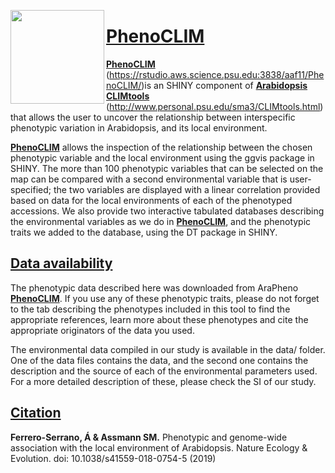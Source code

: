 [<img align="left" width="150" height="150" src="https://github.com/CLIMtools/PhenoCLIM/blob/master/www/picture2.png">](https://rstudio.aws.science.psu.edu:3838/aaf11/PhenoCLIM/ "PhenoCLIM")

# [PhenoCLIM](https://rstudio.aws.science.psu.edu:3838/aaf11/PhenoCLIM/ "PhenoCLIM")
[**PhenoCLIM**](https://rstudio.aws.science.psu.edu:3838/aaf11/PhenoCLIM/) (https://rstudio.aws.science.psu.edu:3838/aaf11/PhenoCLIM/)is an SHINY component of [**Arabidopsis CLIMtools**](http://www.personal.psu.edu/sma3/CLIMtools.html) (http://www.personal.psu.edu/sma3/CLIMtools.html) that allows the user to uncover the relationship between interspecific phenotypic variation in Arabidopsis, and its local environment.


[**PhenoCLIM**](https://rstudio.aws.science.psu.edu:3838/aaf11/PhenoCLIM/) allows the inspection of the relationship between the chosen phenotypic variable and the local environment using the ggvis package in SHINY. The more than 100 phenotypic variables that can be selected on the map can be compared with a second environmental variable that is user-specified; the two variables are displayed with a linear correlation provided based on data for the local environments of each of the phenotyped accessions. We also provide two interactive tabulated databases describing the environmental variables as we do in [**PhenoCLIM**](https://rstudio.aws.science.psu.edu:3838/aaf11/PhenoCLIM/), and the phenotypic traits we added to the database, using the DT package in SHINY.

## [Data availability](https://github.com/CLIMtools/AraCLIM/tree/master/data)
The phenotypic data described here was downloaded from AraPheno [**PhenoCLIM**](https://arapheno.1001genomes.org/). If you use any of these phenotypic traits, please do not forget to the tab describing the phenotypes included in this tool to find the appropriate references, learn more about these phenotypes and cite the appropriate originators of the data you used.

The environmental data compiled in our study is available in the data/ folder. One of the data files contains the data, and the second one contains the description and the source of each of the environmental parameters used. For a more detailed description of these, please check the SI of our study.

## [Citation](https://www.nature.com/articles/s41559-018-0754-5)
**Ferrero-Serrano, Á & Assmann SM.** Phenotypic and genome-wide association with the local environment of Arabidopsis. Nature Ecology & Evolution. doi: 10.1038/s41559-018-0754-5 (2019)


